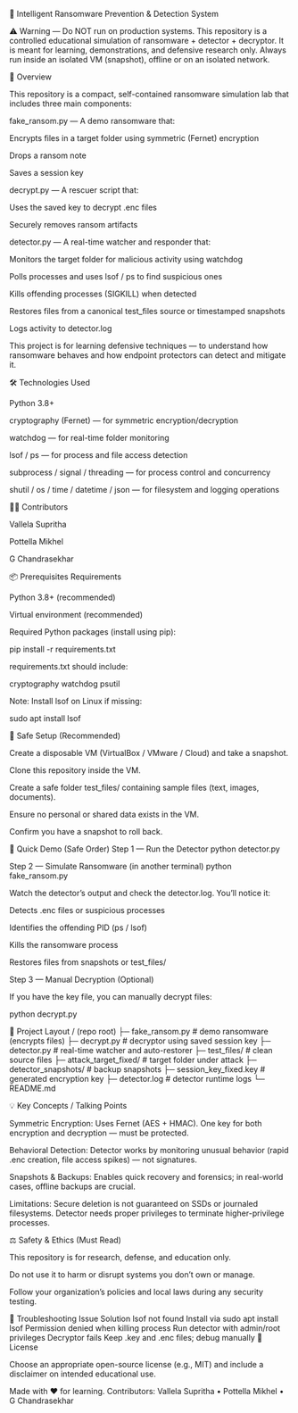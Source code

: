 🧠 Intelligent Ransomware Prevention & Detection System

⚠️ Warning — Do NOT run on production systems.
This repository is a controlled educational simulation of ransomware + detector + decryptor.
It is meant for learning, demonstrations, and defensive research only.
Always run inside an isolated VM (snapshot), offline or on an isolated network.

📘 Overview

This repository is a compact, self-contained ransomware simulation lab that includes three main components:

fake_ransom.py — A demo ransomware that:

Encrypts files in a target folder using symmetric (Fernet) encryption

Drops a ransom note

Saves a session key

decrypt.py — A rescuer script that:

Uses the saved key to decrypt .enc files

Securely removes ransom artifacts

detector.py — A real-time watcher and responder that:

Monitors the target folder for malicious activity using watchdog

Polls processes and uses lsof / ps to find suspicious ones

Kills offending processes (SIGKILL) when detected

Restores files from a canonical test_files source or timestamped snapshots

Logs activity to detector.log

This project is for learning defensive techniques — to understand how ransomware behaves and how endpoint protectors can detect and mitigate it.

🛠️ Technologies Used

Python 3.8+

cryptography (Fernet) — for symmetric encryption/decryption

watchdog — for real-time folder monitoring

lsof / ps — for process and file access detection

subprocess / signal / threading — for process control and concurrency

shutil / os / time / datetime / json — for filesystem and logging operations

👩‍💻 Contributors

Vallela Supritha

Pottella Mikhel

G Chandrasekhar

📦 Prerequisites
Requirements

Python 3.8+ (recommended)

Virtual environment (recommended)

Required Python packages (install using pip):

pip install -r requirements.txt


requirements.txt should include:

cryptography
watchdog
psutil


Note: Install lsof on Linux if missing:

sudo apt install lsof

🧰 Safe Setup (Recommended)

Create a disposable VM (VirtualBox / VMware / Cloud) and take a snapshot.

Clone this repository inside the VM.

Create a safe folder test_files/ containing sample files (text, images, documents).

Ensure no personal or shared data exists in the VM.

Confirm you have a snapshot to roll back.

🚀 Quick Demo (Safe Order)
Step 1 — Run the Detector
python detector.py

Step 2 — Simulate Ransomware (in another terminal)
python fake_ransom.py


Watch the detector’s output and check the detector.log.
You’ll notice it:

Detects .enc files or suspicious processes

Identifies the offending PID (ps / lsof)

Kills the ransomware process

Restores files from snapshots or test_files/

Step 3 — Manual Decryption (Optional)

If you have the key file, you can manually decrypt files:

python decrypt.py

📁 Project Layout
/ (repo root)
├─ fake_ransom.py        # demo ransomware (encrypts files)
├─ decrypt.py            # decryptor using saved session key
├─ detector.py           # real-time watcher and auto-restorer
├─ test_files/           # clean source files
├─ attack_target_fixed/  # target folder under attack
├─ detector_snapshots/   # backup snapshots
├─ session_key_fixed.key # generated encryption key
├─ detector.log          # detector runtime logs
└─ README.md

💡 Key Concepts / Talking Points

Symmetric Encryption:
Uses Fernet (AES + HMAC). One key for both encryption and decryption — must be protected.

Behavioral Detection:
Detector works by monitoring unusual behavior (rapid .enc creation, file access spikes) — not signatures.

Snapshots & Backups:
Enables quick recovery and forensics; in real-world cases, offline backups are crucial.

Limitations:
Secure deletion is not guaranteed on SSDs or journaled filesystems.
Detector needs proper privileges to terminate higher-privilege processes.

⚖️ Safety & Ethics (Must Read)

This repository is for research, defense, and education only.

Do not use it to harm or disrupt systems you don’t own or manage.

Follow your organization’s policies and local laws during any security testing.

🧩 Troubleshooting
Issue	Solution
lsof not found	Install via sudo apt install lsof
Permission denied when killing process	Run detector with admin/root privileges
Decryptor fails	Keep .key and .enc files; debug manually
📜 License

Choose an appropriate open-source license (e.g., MIT) and include a disclaimer on intended educational use.

Made with ❤️ for learning.
Contributors: Vallela Supritha • Pottella Mikhel • G Chandrasekhar
